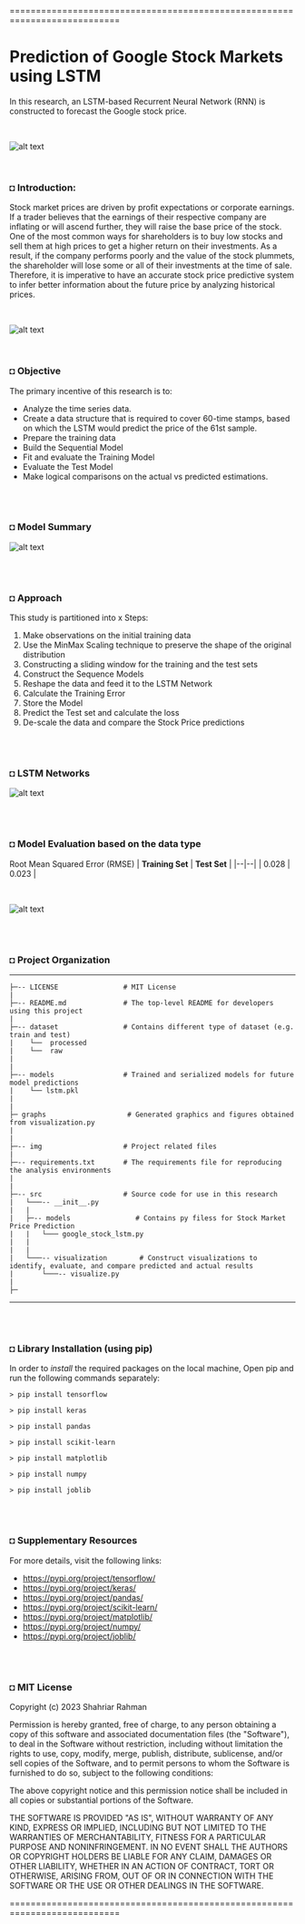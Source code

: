 ===========================================================================
# Prediction of Google Stock Markets using LSTM
In this research, an LSTM-based Recurrent Neural Network (RNN) is constructed to forecast the Google stock price.

</br>

![alt text](https://github.com/shahriar-rahman/Google-Stock-Market-Prediction-using-LSTM/blob/main/img/stocks.jpg)

</br>

### ◘ Introduction:
Stock market prices are driven by profit expectations or corporate earnings. If a trader believes that the earnings of their respective company are inflating or will ascend further, they will raise the base price of the stock. One of the most common ways for shareholders is to buy low stocks and sell them at high prices to get a higher return on their investments. As a result, if the company performs poorly and the value of the stock plummets, the shareholder will lose some or all of their investments at the time of sale. Therefore, it is imperative to have an accurate stock price predictive system to infer better information about the future price by analyzing historical prices.

</br>

![alt text](https://github.com/shahriar-rahman/Google-Stock-Market-Prediction-using-LSTM/blob/main/graphs/stock_price_train_line.png)

</br>

### ◘ Objective
The primary incentive of this research is to:
* Analyze the time series data.
* Create a data structure that is required to cover 60-time stamps, based on which the LSTM would predict the price of the 61st sample.
* Prepare the training data
* Build the Sequential Model
* Fit and evaluate the Training Model
* Evaluate the Test Model
* Make logical comparisons on the actual vs predicted estimations.

</br></br>

### ◘ Model Summary
![alt text](https://github.com/shahriar-rahman/Google-Stock-Market-Prediction-using-LSTM/blob/main/img/model_summary.JPG)

</br></br>

### ◘ Approach
This study is partitioned into x Steps:
1. Make observations on the initial training data
2. Use the MinMax Scaling technique to preserve the shape of the original distribution
3. Constructing a sliding window for the training and the test sets
4. Construct the Sequence Models
5. Reshape the data and feed it to the LSTM Network
6. Calculate the Training Error
7. Store the Model
8. Predict the Test set and calculate the loss
9. De-scale the data and compare the Stock Price predictions

</br></br>

### ◘ LSTM Networks
![alt text](https://github.com/shahriar-rahman/Google-Stock-Market-Prediction-using-LSTM/blob/main/img/LSTM%20model.png)

</br></br>

### ◘ Model Evaluation based on the data type
Root Mean Squared Error (RMSE)
| **Training Set** | **Test Set** | 
|--|--|
| 0.028 | 0.023 |

</br>

![alt text](https://github.com/shahriar-rahman/Google-Stock-Market-Prediction-using-LSTM/blob/main/graphs/Google_stock_prediction.png)

<br/><br/>

### ◘ Project Organization
------------
    ├─-- LICENSE                # MIT License
    |
    ├─-- README.md              # The top-level README for developers using this project
    |
    ├─-- dataset                # Contains different type of dataset (e.g. train and test)
    |    └──  processed        
    |    └──  raw
    |
    |
    ├─-- models                 # Trained and serialized models for future model predictions  
    |    └── lstm.pkl
    |
    |
    ├─ graphs                    # Generated graphics and figures obtained from visualization.py
    |
    |
    ├─-- img                    # Project related files
    |
    ├─-- requirements.txt       # The requirements file for reproducing the analysis environments
    |                         
    |
    ├─-- src                    # Source code for use in this research
    |   └───-- __init__.py    
    |   |
    |   ├─-- models                # Contains py filess for Stock Market Price Prediction          
    |   |   └─── google_stock_lstm.py
    |   |
    |   |
    |   └───-- visualization        # Construct visualizations to identify, evaluate, and compare predicted and actual results
    |       └───-- visualize.py
    |
    ├─
--------   
    
</br></br>

### ◘ Library Installation (using pip)
In order to *install* the required packages on the local machine, Open pip and run the following commands separately:
```
> pip install tensorflow                    

> pip install keras     

> pip install pandas                                                          

> pip install scikit-learn                                      

> pip install matplotlib

> pip install numpy

> pip install joblib                                  
```

<br/><br/>


### ◘ Supplementary Resources
For more details, visit the following links:
* https://pypi.org/project/tensorflow/
* https://pypi.org/project/keras/
* https://pypi.org/project/pandas/
* https://pypi.org/project/scikit-learn/
* https://pypi.org/project/matplotlib/
* https://pypi.org/project/numpy/
* https://pypi.org/project/joblib/

<br/><br/>

### ◘ MIT License
Copyright (c) 2023 Shahriar Rahman

Permission is hereby granted, free of charge, to any person obtaining a copy
of this software and associated documentation files (the "Software"), to deal
in the Software without restriction, including without limitation the rights
to use, copy, modify, merge, publish, distribute, sublicense, and/or sell
copies of the Software, and to permit persons to whom the Software is
furnished to do so, subject to the following conditions:

The above copyright notice and this permission notice shall be included in all
copies or substantial portions of the Software.

THE SOFTWARE IS PROVIDED "AS IS", WITHOUT WARRANTY OF ANY KIND, EXPRESS OR
IMPLIED, INCLUDING BUT NOT LIMITED TO THE WARRANTIES OF MERCHANTABILITY,
FITNESS FOR A PARTICULAR PURPOSE AND NONINFRINGEMENT. IN NO EVENT SHALL THE
AUTHORS OR COPYRIGHT HOLDERS BE LIABLE FOR ANY CLAIM, DAMAGES OR OTHER
LIABILITY, WHETHER IN AN ACTION OF CONTRACT, TORT OR OTHERWISE, ARISING FROM,
OUT OF OR IN CONNECTION WITH THE SOFTWARE OR THE USE OR OTHER DEALINGS IN THE
SOFTWARE.

===========================================================================
